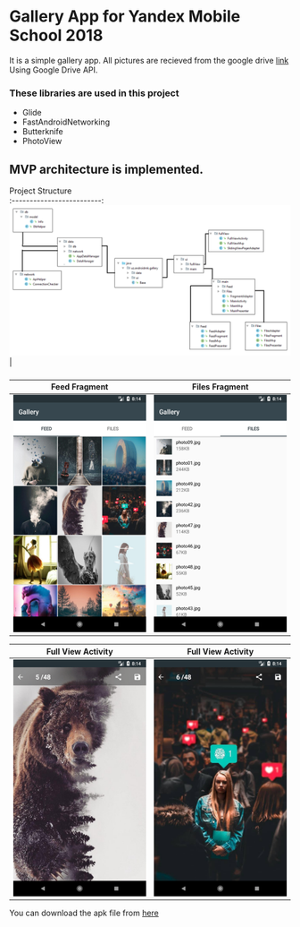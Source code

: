 # Gallery App for Yandex Mobile School 2018

It is a simple gallery app. All pictures are recieved from the google drive [link](https://drive.google.com/drive/u/0/folders/1TOHvGlY_RAlkBNRB7Fb4AduP6jKVWalA) Using Google Drive API.

### These libraries are used in this project 

* Glide
* FastAndroidNetworking 
* Butterknife
* PhotoView
      
## MVP architecture is implemented.

Project Structure           
:-------------------------:
![](https://github.com/Azamat-21/GalleryApp_YandexMobileSchool/blob/master/Project%20Structure.png)  |

###
Feed Fragment           |  Files Fragment
:-------------------------:|:-------------------------:
![](https://github.com/Azamat-21/GalleryApp_YandexMobileSchool/blob/master/Screenshot_1525533309.png)  |  ![](https://github.com/Azamat-21/GalleryApp_YandexMobileSchool/blob/master/Screenshot_1525533314.png)

Full View Activity           |  Full View Activity
:-------------------------:|:-------------------------:
![](https://github.com/Azamat-21/GalleryApp_YandexMobileSchool/blob/master/Screenshot_1525533322.png)  |  ![](https://github.com/Azamat-21/GalleryApp_YandexMobileSchool/blob/master/Screenshot_1525533326.png)

You can download the apk file from [here](https://drive.google.com/open?id=1GWUVz8l9X-5z5LSgFQEeSzLiA8Jo0utP)
